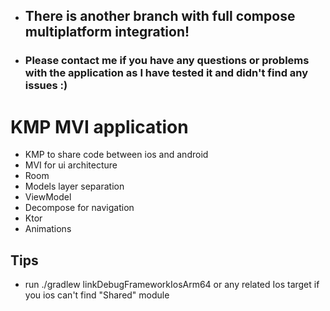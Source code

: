 - ## There is another branch with full compose multiplatform integration!
- ### Please contact me if you have any questions or problems with the application as I have tested it and didn't find any issues :)
# KMP MVI application
- KMP to share code between ios and android
- MVI for ui architecture
- Room
- Models layer separation
- ViewModel
- Decompose for navigation
- Ktor
- Animations

## Tips
- run ./gradlew linkDebugFrameworkIosArm64 or any related Ios target if you ios can't find "Shared" module